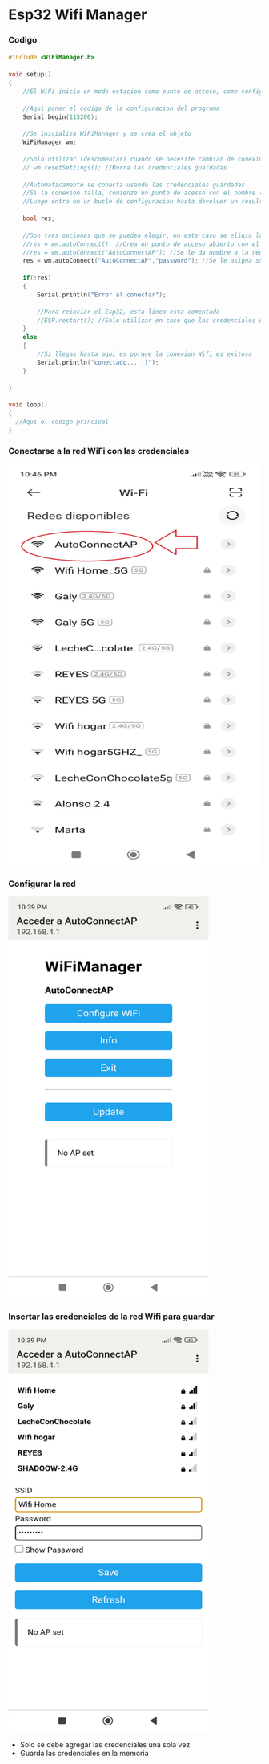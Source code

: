 # Esp32 Wifi Manager

### Codigo 
```c++
#include <WiFiManager.h> 

void setup() 
{
    //El WiFi inicia en modo estacion como punto de acceso, como configuracion inicial

    //Aqui poner el codigo de la configuracion del programa
    Serial.begin(115200);
    
    //Se inicializa WiFiManager y se crea el objeto
    WiFiManager wm;

    //Solo utilizar (descomentar) cuando se necesite cambiar de conexion Wifi   
    // wm.resetSettings(); //Borra las credenciales guardadas

    //Automaticamente se conecta usando las credenciales guardadas
    //Si la conexion falla, comienza un punto de acesso con el nombre ("AutoConnectAP") o con el nombre que se asigne
    //Luego entra en un bucle de configuracion hasta devolver un resultado exitoso

    bool res;

    //Son tres opciones que se pueden elegir, en este caso se eligio la tercera
    //res = wm.autoConnect(); //Crea un punto de acceso abierto con el nombre del Chip-ID del esp32
    //res = wm.autoConnect("AutoConnectAP"); //Se le da nombre a la red WiFi pero no se necesita contraseña para conectarse, es una red abierta
    res = wm.autoConnect("AutoConnectAP","password"); //Se le asigna ssid de la red y contraseña

    if(!res) 
    {
        Serial.println("Error al conectar");
        
        //Para reinciar el Esp32, esta linea esta comentada
        //ESP.restart(); //Solo utilizar en caso que las credenciales esten equivocadas
    } 
    else 
    {
        //Si llegas hasta aqui es porque la conexion Wifi es exitosa    
        Serial.println("conectado... :)");
    }

}

void loop() 
{
  //Aqui el codigo principal  
}
```

### Conectarse a la red WiFi con las credenciales
<img src="https://github.com/IDiegoUlises/Esp32-Wifi-Manager/blob/main/images/Modificado-WiFi.jpg" width="500" height="800" />

### Configurar la red 
<img src="https://github.com/IDiegoUlises/Esp32-Wifi-Manager/blob/main/images/Screenshot_2023-06-02-22-39-21-117_com.google.android.captiveportallogin.jpg" width="400" height="800" />

### Insertar las credenciales de la red Wifi para guardar
<img src="https://github.com/IDiegoUlises/Esp32-Wifi-Manager/blob/main/images/Screenshot_2023-06-02-22-39-51-932_com.google.android.captiveportallogin.jpg" width="400" height="800" />

* Solo se debe agregar las credenciales una sola vez
* Guarda las credenciales en la memoria
